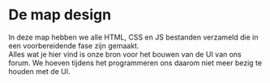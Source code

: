 # De map design
In deze map hebben we alle HTML, CSS en JS bestanden verzameld die in een voorbereidende fase zijn gemaakt.  
Alles wat je hier vind is onze bron voor het bouwen van de UI van ons forum. We hoeven tijdens het programmeren ons daarom niet meer bezig te houden met de UI.
